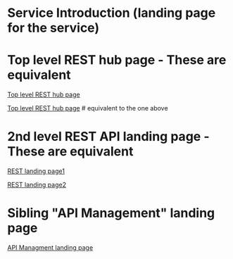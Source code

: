 # Service Introduction (landing page for the service)

# Top level REST hub page - These are equivalent
[Top level REST hub page](../../index.md)

[Top level REST hub page](../../../rest/index.md)  # equivalent to the one above

# 2nd level REST API landing page - These are equivalent
[REST landing page1](../index.md)

[REST landing page2](../../api/index.md)

# Sibling "API Management" landing page
[API Managment landing page](../apimanagement/index.md)
